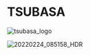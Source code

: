 # TSUBASA
![tsubasa_logo](https://user-images.githubusercontent.com/38074802/166148405-fe77e995-4f9a-439c-8c9e-243bb4e6d836.png)

![20220224_085158_HDR](https://user-images.githubusercontent.com/38074802/155878612-8eb9d385-c0c8-49b3-9f11-0ea079653780.jpg)
